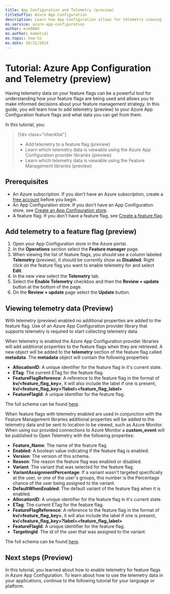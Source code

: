 ```yaml
---
title: App Configuration and Telemetry (preview)
titleSuffix: Azure App Configuration
description: Learn how App Configuration allows for telemetry viewing for feature flags.
ms.service: azure-app-configuration
author: mrm9084
ms.author: mametcal
ms.topic: how-to
ms.date: 10/31/2024
---
```


# Tutorial: Azure App Configuration and Telemetry (preview)

Having telemetry data on your feature flags can be a powerful tool for understanding how your feature flags are being used and allows you to make informed decisions about your feature management strategy. In this guide, you will learn how to add telemetry (preview) to your Azure App Configuration feature flags and what data you can get from them.

In this tutorial, you:

> [!div class="checklist"]
> - Add telemetry to a feature flag (preview)
> - Learn which telemetry data is viewable using the Azure App Configuration provider libraries (preview)
> - Learn which telemetry data is viewable using the Feature Management libraries (preview)

## Prerequisites

- An Azure subscription. If you don't have an Azure subscription, create a [free account](https://azure.microsoft.com/free/) before you begin.
- An App Configuration store. If you don't have an App Configuration store, see [Create an App Configuration store](./quickstart-azure-app-configuration-create.md).
- A feature flag. If you don't have a feature flag, see [Create a feature flag](./manage-feature-flags.md).

## Add telemetry to a feature flag (preview)

1. Open your App Configuration store in the Azure portal.
1. In the **Operations** section select the **Feature manager** page.
1. When viewing the list of feature flags, you should see a column labeled **Telemetry** (preview), it should be currently show as **Disabled**. Right click on the feature flag you want to enable telemetry for and select **Edit**.
1. In the new view select the **Telemetry** tab.
1. Select the **Enable Telemetry** checkbox and then the **Review + update** button at the bottom of the page.
1. On the **Review + update** page select the **Update** button.

## Viewing telemetry data (Preview)

With telemetry (preview) enabled no additional properties are added to the feature flag. Use of an Azure App Configuration provider library that supports telemetry is required to start collecting telemetry data.

When telemetry is enabled the Azure App Configuration provider libraries will add additional properties to the feature flags when they are retrieved. A new object will be added to the **telemetry** section of the feature flag called **metadata**. The **metadata** object will contain the following properties:

- **AllocationID**: A unique identifier for the feature flag in it's current state.
- **ETag**: The current ETag for the feature flag.
- **FeatureFlagReference**: A reference to the feature flag in the format of **<your-store-endpoint>kv/<feature_flag_key>**, it will also include the label if one is present, **<your-store-endpoint>kv/<feature_flag_key>?label=<feature_flag_label>**
- **FeatureFlagId**: A unique identifier for the feature flag.

The full schema can be found [here](https://github.com/microsoft/FeatureManagement/tree/main/Schema/FeatureEvaluationEvent/FeatureEvaluationEventWithAzureAppConfiguration.v1.0.0.schema.json).

When feature flags with telemetry enabled are used in conjunction with the Feature Management libraries additional properties will be added to the telemetry data and be sent to location to be viewed, such as Azure Monitor. When using our provided connections to Azure Monitor a **custom_event** will be published to Open Telemetry with the following properties:

- **Feature_Name**: The name of the feature flag.
- **Enabled**: A boolean value indicating if the feature flag is enabled.
- **Version**: The version of this schema.
- **Reason**: The reason the feature flag was enabled or disabled.
- **Variant**: The variant that was selected for the feature flag.
- **VariantAssignmentPercentage**: If a variant wasn't targeted specifically at the user, or one of the user's groups, this number is the Percentage chance of the user being assigned to the variant.
- **DefaultWhenEnabled**: The default variant of the feature flag when it is enabled.
- **AllocationID**: A unique identifier for the feature flag in it's current state.
- **ETag**: The current ETag for the feature flag.
- **FeatureFlagReference**: A reference to the feature flag in the format of **<your-store-endpoint>kv/<feature_flag_key>**, it will also include the label if one is present, **<your-store-endpoint>kv/<feature_flag_key>?label=<feature_flag_label>**
- **FeatureFlagId**: A unique identifier for the feature flag.
- **TargetingId**: The id of the user that was assigned to the variant.

The full schema can be found [here](https://github.com/microsoft/FeatureManagement/blob/main/Schema/FeatureEvaluationEvent/FeatureEvaluationEvent.v1.0.0.schema.json).

## Next steps (Preview)

In this tutorial, you learned about how to enable telemetry for feature flags in Azure App Configuration. To learn about how to use the telemetry data in your applications, continue to the following tutorial for your language or platform.